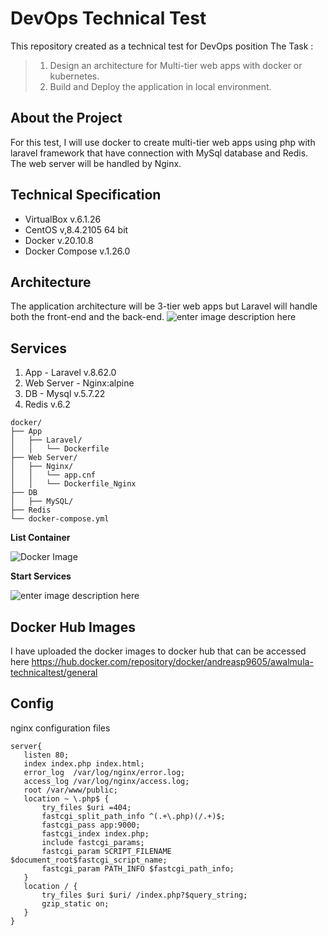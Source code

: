 # DevOps Technical Test

This repository created as a technical test for DevOps position
The Task :
> 1. Design an architecture for Multi-tier web apps with docker or kubernetes.  
> 2. Build and Deploy the application in local environment. 
## About the Project
For this test, I will use docker to create multi-tier web apps using php with laravel framework that have connection with MySql database and Redis. The web server will be handled by Nginx.
## Technical Specification

 - VirtualBox v.6.1.26
 - CentOS v,8.4.2105 64 bit
 - Docker v.20.10.8
 - Docker Compose v.1.26.0
 

## Architecture
The application architecture will be 3-tier web apps but Laravel will handle both the front-end and the back-end.
![enter image description here](https://i.imgur.com/ixBcH7O.png)
 ## Services

1. App - Laravel v.8.62.0
2. Web Server - Nginx:alpine
3. DB - Mysql v.5.7.22
4. Redis v.6.2
```
docker/
├── App
│   ├── Laravel/
│   │   └── Dockerfile
├── Web Server/
│   ├── Nginx/
│   │   └── app.cnf
│   │   └── Dockerfile_Nginx
├── DB
│   ├── MySQL/
├── Redis
└── docker-compose.yml
```

 **List Container**
 
![Docker Image](https://i.imgur.com/qUX2n1F_d.webp?maxwidth=760&fidelity=grand)

 **Start Services**
 
 ![enter image description here](https://i.imgur.com/POHkxTK.jpg)

## Docker Hub Images

I have uploaded the docker images to docker hub that can be accessed here
https://hub.docker.com/repository/docker/andreasp9605/awalmula-technicaltest/general

## Config
nginx configuration files
```
server{
   listen 80;
   index index.php index.html;
   error_log  /var/log/nginx/error.log;
   access_log /var/log/nginx/access.log;
   root /var/www/public;
   location ~ \.php$ {
       try_files $uri =404;
       fastcgi_split_path_info ^(.+\.php)(/.+)$;
       fastcgi_pass app:9000;
       fastcgi_index index.php;
       include fastcgi_params;
       fastcgi_param SCRIPT_FILENAME $document_root$fastcgi_script_name;
       fastcgi_param PATH_INFO $fastcgi_path_info;
   }
   location / {
       try_files $uri $uri/ /index.php?$query_string;
       gzip_static on;
   }
}

```
